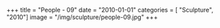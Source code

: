 +++
title = "People - 09"
date = "2010-01-01"
categories = [ "Sculpture", "2010"]
image = "/img/sculpture/people-09.jpg"
+++

